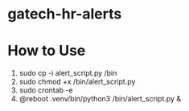 # gatech-hr-alerts

# How to Use

1. sudo cp -i alert_script.py /bin
2. sudo chmod +x /bin/alert_script.py
2. sudo crontab -e
3. @reboot .venv/bin/python3 /bin/alert_script.py &
